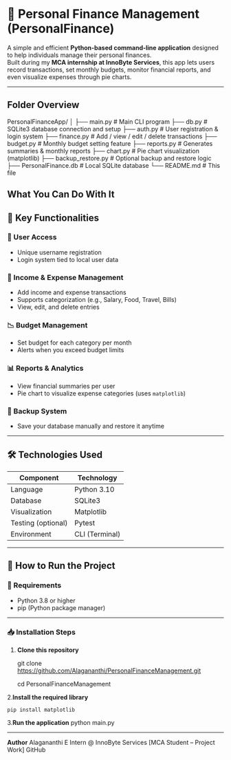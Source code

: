 # 💸 Personal Finance Management (PersonalFinance)

A simple and efficient **Python-based command-line application** designed to help individuals manage their personal finances.  
Built during my **MCA internship at InnoByte Services**, this app lets users record transactions, set monthly budgets, monitor financial reports, and even visualize expenses through pie charts.

---

## Folder Overview

PersonalFinanceApp/
│
├── main.py             # Main CLI program
├── db.py               # SQLite3 database connection and setup
├── auth.py             # User registration & login system
├── finance.py          # Add / view / edit / delete transactions
├── budget.py           # Monthly budget setting feature
├── reports.py          # Generates summaries & monthly reports
├── chart.py            # Pie chart visualization (matplotlib)
├── backup_restore.py   # Optional backup and restore logic
├── PersonalFinance.db  # Local SQLite database
└── README.md           # This file

##  What You Can Do With It


## 🚀 Key Functionalities

### 🔐 User Access
- Unique username registration
- Login system tied to local user data

### 💼 Income & Expense Management
- Add income and expense transactions
- Supports categorization (e.g., Salary, Food, Travel, Bills)
- View, edit, and delete entries

### 📉 Budget Management
- Set budget for each category per month
- Alerts when you exceed budget limits

### 📊 Reports & Analytics
- View financial summaries per user
- Pie chart to visualize expense categories (uses `matplotlib`)

### 💾 Backup System
- Save your database manually and restore it anytime

---

## 🛠 Technologies Used

| Component        | Technology       |
|------------------|------------------|
| Language         | Python 3.10       |
| Database         | SQLite3           |
| Visualization    | Matplotlib        |
| Testing (optional) | Pytest          |
| Environment      | CLI (Terminal)    |

---

## 🧪 How to Run the Project

### 🔧 Requirements

- Python 3.8 or higher
- pip (Python package manager)
---
### 📥 Installation Steps

1. **Clone this repository**
  
   git clone  https://github.com/Alagananthi/PersonalFinanceManagement.git
   
   cd PersonalFinanceManagement
   
2.**Install the required library**
   
    pip install matplotlib
    
3.**Run the application**
   python main.py

---
**Author**
Alagananthi E
Intern @ InnoByte Services
[MCA Student – Project Work]
GitHub
